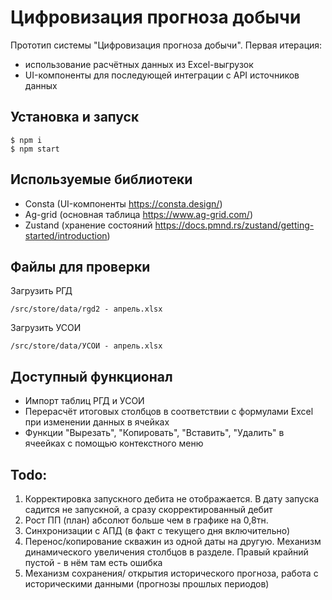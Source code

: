# Цифровизация прогноза добычи
Прототип системы "Цифровизация прогноза добычи". 
Первая итерация: 
- использование расчётных данных из Excel-выгрузок
- UI-компоненты для последующей интеграции с API источников данных

## Установка и запуск
```
$ npm i
$ npm start
```

## Используемые библиотеки

- Consta (UI-компоненты https://consta.design/)
- Ag-grid (основная таблица https://www.ag-grid.com/)
- Zustand (хранение состояний https://docs.pmnd.rs/zustand/getting-started/introduction)


## Файлы для проверки

Загрузить РГД

```
/src/store/data/rgd2 - апрель.xlsx 
```

Загрузить УСОИ
``` 
/src/store/data/УСОИ - апрель.xlsx
```

## Доступный функционал
- Импорт таблиц РГД и УСОИ
- Перерасчёт итоговых столбцов в соответствии с формулами Excel при изменении данных в ячейках
- Функции "Вырезать", "Копировать", "Вставить", "Удалить" в ячеейках с помощью контекстного меню

## Todo:

1. Корректировка запускного дебита не отображается. В дату запуска садится не запускной, а сразу скорректированный дебит
2. Рост ПП (план) абсолют больше чем в графике на 0,8тн. 
3. Cинхронизации с АПД (в факт с текущего дня включительно)
4. Перенос/копирование скважин из одной даты на другую. Механизм динамического увеличения столбцов в разделе. Правый крайний пустой - в нём там есть ошибка
5. Механизм сохранения/ открытия исторического прогноза, работа с историческими данными (прогнозы прошлых периодов)